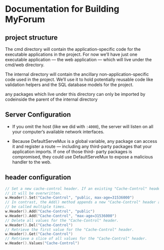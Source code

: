 # Documentation for Building MyForum

## project structure
The cmd directory will contain the application-specific code for the executable applications
in the project. For now we’ll have just one executable application — the web application —
which will live under the cmd/web directory.

The internal directory will contain the ancillary non-application-specific code used in the
project. We’ll use it to hold potentially reusable code like validation helpers and the SQL
database models for the project.

any packages which live under this directory can only be imported by codeinside the parent of the internal directory

## Server Configuration
- If you omit the host (like we did with `:4000`), the server will listen on all your computer’s available network interfaces.

- Because DefaultServeMux is a global variable, any package can access it and register a route
— including any third-party packages that your application imports. If one of those third-
party packages is compromised, they could use DefaultServeMux to expose a malicious
handler to the web.

## header configuration
```go
// Set a new cache-control header. If an existing "Cache-Control" header exists
// it will be overwritten.
w.Header().Set("Cache-Control", "public, max-age=31536000")
// In contrast, the Add() method appends a new "Cache-Control" header and can
// be called multiple times.
w.Header().Add("Cache-Control", "public")
w.Header().Add("Cache-Control", "max-age=31536000")
// Delete all values for the "Cache-Control" header.
w.Header().Del("Cache-Control")
// Retrieve the first value for the "Cache-Control" header.
w.Header().Get("Cache-Control")
// Retrieve a slice of all values for the "Cache-Control" header.
w.Header().Values("Cache-Control")
```

